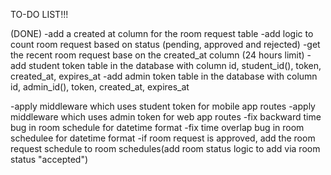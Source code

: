 TO-DO LIST!!!

(DONE)
-add a created at column for the room request table
-add logic to count room request based on status (pending, approved and rejected)
-get the recent room request base on the created_at column (24 hours limit)
-add student token table in the database with column id, student_id(), token, created_at, expires_at
-add admin token table in the database with column id, admin_id(), token, created_at, expires_at

-apply middleware which uses student token for mobile app routes
-apply middleware which uses admin token for web app routes
-fix backward time bug in room schedule for datetime format
-fix time overlap bug in room schedulee for datetime format
-if room request is approved, add the room request schedule to room schedules(add room status logic to add via room status "accepted")
